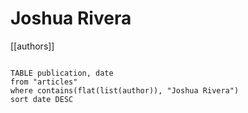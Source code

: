# Joshua Rivera

[[authors]]

```dataview

TABLE publication, date
from "articles"
where contains(flat(list(author)), "Joshua Rivera")
sort date DESC

```